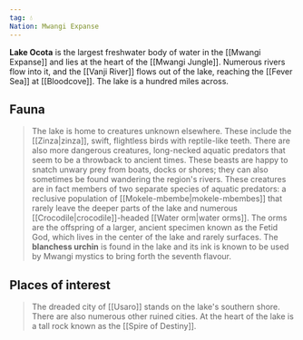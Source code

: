 ```yaml
---
tag: 💧
Nation: Mwangi Expanse
---
```

> 
**Lake Ocota** is the largest freshwater body of water in the [[Mwangi Expanse]] and lies at the heart of the [[Mwangi Jungle]]. Numerous rivers flow into it, and the [[Vanji River]] flows out of the lake, reaching the [[Fever Sea]] at [[Bloodcove]]. The lake is a hundred miles across.


## Fauna

> The lake is home to creatures unknown elsewhere. These include the [[Zinza|zinza]], swift, flightless birds with reptile-like teeth. There are also more dangerous creatures, long-necked aquatic predators that seem to be a throwback to ancient times. These beasts are happy to snatch unwary prey from boats, docks or shores; they can also sometimes be found wandering the region's rivers. These creatures are in fact members of two separate species of aquatic predators: a reclusive population of [[Mokele-mbembe|mokele-mbembes]] that rarely leave the deeper parts of the lake and numerous [[Crocodile|crocodile]]-headed [[Water orm|water orms]]. The orms are the offspring of a larger, ancient specimen known as the Fetid God, which lives in the center of the lake and rarely surfaces.
> The **blanchess urchin** is found in the lake and its ink is known to be used by Mwangi mystics to bring forth the seventh flavour.


## Places of interest

> The dreaded city of [[Usaro]] stands on the lake's southern shore. There are also numerous other ruined cities. At the heart of the lake is a tall rock known as the [[Spire of Destiny]].









